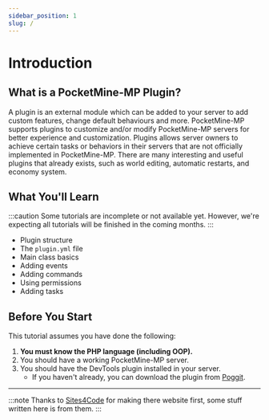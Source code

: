 ```yaml
---
sidebar_position: 1
slug: /
---
```

# Introduction

## What is a PocketMine-MP Plugin?

A plugin is an external module which can be added to your server to add custom features, change default behaviours and more. PocketMine-MP supports plugins to customize and/or modify PocketMine-MP servers for better experience and customization. Plugins allows server owners to achieve certain tasks or behaviors in their servers that are not officially implemented in PocketMine-MP. There are many interesting and useful plugins that already exists, such as world editing, automatic restarts, and economy system.

## What You'll Learn

:::caution
Some tutorials are incomplete or not available yet. However, we're expecting all tutorials will be finished in the coming months.
:::

- Plugin structure
- The `plugin.yml` file
- Main class basics
- Adding events
- Adding commands
- Using permissions
- Adding tasks

## Before You Start

This tutorial assumes you have done the following:

1. **You must know the PHP language (including OOP).**
2. You should have a working PocketMine-MP server.
3. You should have the DevTools plugin installed in your server.
   - If you haven't already, you can download the plugin from [Poggit](https://poggit.pmmp.io/p/DevTools).

___

:::note
Thanks to [Sites4Code](https://sites4code.github.io/MCPE/) for making there website first, some stuff written here is from them.
:::
